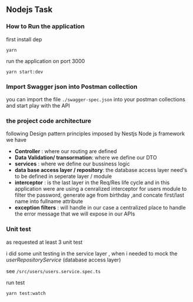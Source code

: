 ## Nodejs Task

### How to Run the application

first install dep
```
yarn
```

run the application on port 3000

```
yarn start:dev
```

### Import Swagger json into Postman collection
you can import the file `./swagger-spec.json` into your postman collections and start play with the API

### the project code architecture 

following Design pattern principles imposed by Nestjs Node js framework we have 

* **Controller** : where our routing are defined
* **Data Validation/ transormation**: where we define our DTO
* **services** : where we define our bussiness logic
* **data base access layer / repository**: the database access layer need's to be defined in seperate layer / module
* **interceptor** : is the last layer in the Req/Res life cycle and in this application were are using a cenralized interceptor for users module to filter the password, generate age from birthday ,and concate first/last name into fullname attribute
* **exception filters** : will handle in our case a centralized place to handle the error message that we will expose in our APIs

### Unit test 

as requested at least 3 unit test

i did some unit testing in the service layer , when i needed to mock the *userRepositoryService* (database access layer)

see `/src/users/users.service.spec.ts`


run test


`yarn test:watch`